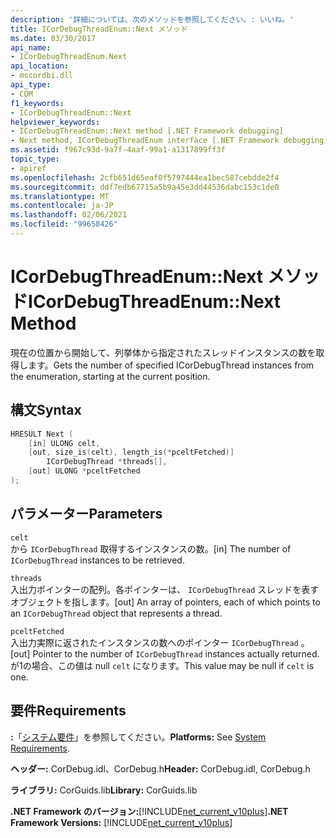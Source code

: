 ```yaml
---
description: '詳細については、次のメソッドを参照してください。: いいね。'
title: ICorDebugThreadEnum::Next メソッド
ms.date: 03/30/2017
api_name:
- ICorDebugThreadEnum.Next
api_location:
- mscordbi.dll
api_type:
- COM
f1_keywords:
- ICorDebugThreadEnum::Next
helpviewer_keywords:
- ICorDebugThreadEnum::Next method [.NET Framework debugging]
- Next method, ICorDebugThreadEnum interface [.NET Framework debugging]
ms.assetid: f967c93d-9a7f-4aaf-99a1-a1317899ff3f
topic_type:
- apiref
ms.openlocfilehash: 2cfb651d65eaf0f5797444ea1bec587cebdde2f4
ms.sourcegitcommit: ddf7edb67715a5b9a45e3dd44536dabc153c1de0
ms.translationtype: MT
ms.contentlocale: ja-JP
ms.lasthandoff: 02/06/2021
ms.locfileid: "99658426"
---
```

# <a name="icordebugthreadenumnext-method"></a><span data-ttu-id="57703-103">ICorDebugThreadEnum::Next メソッド</span><span class="sxs-lookup"><span data-stu-id="57703-103">ICorDebugThreadEnum::Next Method</span></span>

<span data-ttu-id="57703-104">現在の位置から開始して、列挙体から指定されたスレッドインスタンスの数を取得します。</span><span class="sxs-lookup"><span data-stu-id="57703-104">Gets the number of specified ICorDebugThread instances from the enumeration, starting at the current position.</span></span>  
  
## <a name="syntax"></a><span data-ttu-id="57703-105">構文</span><span class="sxs-lookup"><span data-stu-id="57703-105">Syntax</span></span>  
  
```cpp  
HRESULT Next (  
    [in] ULONG celt,  
    [out, size_is(celt), length_is(*pceltFetched)]  
        ICorDebugThread *threads[],  
    [out] ULONG *pceltFetched  
);  
```  
  
## <a name="parameters"></a><span data-ttu-id="57703-106">パラメーター</span><span class="sxs-lookup"><span data-stu-id="57703-106">Parameters</span></span>  

 `celt`  
 <span data-ttu-id="57703-107">から `ICorDebugThread` 取得するインスタンスの数。</span><span class="sxs-lookup"><span data-stu-id="57703-107">[in] The number of `ICorDebugThread` instances to be retrieved.</span></span>  
  
 `threads`  
 <span data-ttu-id="57703-108">入出力ポインターの配列。各ポインターは、 `ICorDebugThread` スレッドを表すオブジェクトを指します。</span><span class="sxs-lookup"><span data-stu-id="57703-108">[out] An array of pointers, each of which points to an `ICorDebugThread` object that represents a thread.</span></span>  
  
 `pceltFetched`  
 <span data-ttu-id="57703-109">入出力実際に返されたインスタンスの数へのポインター `ICorDebugThread` 。</span><span class="sxs-lookup"><span data-stu-id="57703-109">[out] Pointer to the number of `ICorDebugThread` instances actually returned.</span></span> <span data-ttu-id="57703-110">が1の場合、この値は null `celt` になります。</span><span class="sxs-lookup"><span data-stu-id="57703-110">This value may be null if `celt` is one.</span></span>  
  
## <a name="requirements"></a><span data-ttu-id="57703-111">要件</span><span class="sxs-lookup"><span data-stu-id="57703-111">Requirements</span></span>  

 <span data-ttu-id="57703-112">**:**「[システム要件](../../get-started/system-requirements.md)」を参照してください。</span><span class="sxs-lookup"><span data-stu-id="57703-112">**Platforms:** See [System Requirements](../../get-started/system-requirements.md).</span></span>  
  
 <span data-ttu-id="57703-113">**ヘッダー:** CorDebug.idl、CorDebug.h</span><span class="sxs-lookup"><span data-stu-id="57703-113">**Header:** CorDebug.idl, CorDebug.h</span></span>  
  
 <span data-ttu-id="57703-114">**ライブラリ:** CorGuids.lib</span><span class="sxs-lookup"><span data-stu-id="57703-114">**Library:** CorGuids.lib</span></span>  
  
 <span data-ttu-id="57703-115">**.NET Framework のバージョン:**[!INCLUDE[net_current_v10plus](../../../../includes/net-current-v10plus-md.md)]</span><span class="sxs-lookup"><span data-stu-id="57703-115">**.NET Framework Versions:** [!INCLUDE[net_current_v10plus](../../../../includes/net-current-v10plus-md.md)]</span></span>
